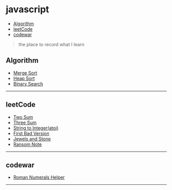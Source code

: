 # javascript
- [Algorithm](#Algorithm)
- [leetCode](#leetCode)
- [codewar](#codewar)

> the place to record what I learn

## Algorithm
* [Merge Sort](https://github.com/screenleon/javascript/blob/master/algorithm/Merge_Sort.js)
* [Heap Sort](https://github.com/screenleon/javascript/blob/master/algorithm/Heap_Sort.js)
* [Binary Search](https://github.com/screenleon/javascript/blob/master/algorithm/Binary_Search.js)

---
## leetCode
* [Two Sum](https://github.com/screenleon/javascript/blob/master/CodeForLearn/Hash_Table_for_Two_Sum.js)
* [Three Sum](https://github.com/screenleon/javascript/blob/master/CodeForLearn/Three_Sum.js)
* [String to Integer(atoi)](https://github.com/screenleon/javascript/blob/master/CodeForLearn/Strubg_to_Integer(atoi).js)
* [First Bad Version](https://github.com/screenleon/javascript/blob/master/CodeForLearn/First_Bad_Version.js)
* [Jewels and Stone](https://github.com/screenleon/javascript/blob/master/CodeForLearn/Jewels_and_Stone.js)
* [Ransom Note](https://github.com/screenleon/javascript/blob/master/CodeForLearn/Ransom_Note.js)

---
## codewar
* [Roman Numerals Helper](https://github.com/screenleon/javascript/blob/master/CodeForLearn/Roman_Numerals_Helper.js)

---